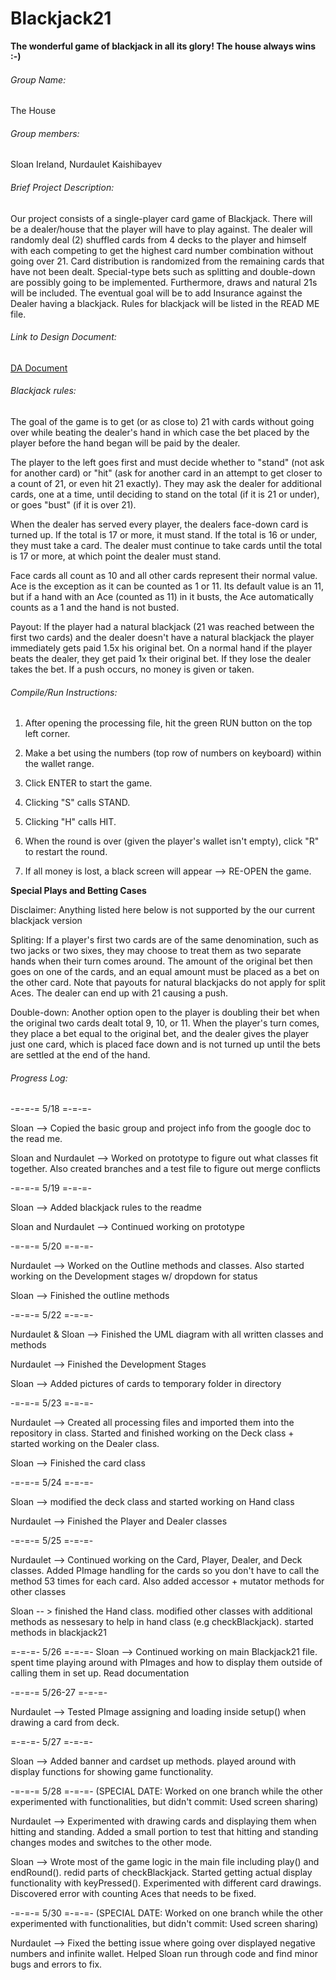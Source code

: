 # Blackjack21
**The wonderful game of blackjack in all its glory! The house always wins :-)**

###### Group Name:
The House
###### Group members:
Sloan Ireland, Nurdaulet Kaishibayev
###### Brief Project Description:
Our project consists of a single-player card game of Blackjack. There will be a dealer/house that the player will have to play against. The dealer will randomly deal (2) shuffled cards from 4 decks to the player and himself with each competing to get the highest card number combination without going over 21. Card distribution is randomized from the remaining cards that have not been dealt. Special-type bets such as splitting and double-down are possibly going to be implemented. Furthermore, draws and natural 21s will be included. The eventual goal will be to add Insurance against the Dealer having a blackjack. Rules for blackjack will be listed in the READ ME file.

###### Link to Design Document:
[DA Document](https://docs.google.com/document/d/14e9wDzL2M29oHePiIcvPqf9Y1P8A0Q__MjswjDk05i8/edit?usp=sharing)

###### Blackjack rules:
The goal of the game is to get (or as close to) 21 with cards without going over while beating the dealer's hand in which case the bet placed by the player before the hand began will be paid by the dealer.

The player to the left goes first and must decide whether to "stand" (not ask for another card) or "hit" (ask for another card in an attempt to get closer to a count of 21, or even hit 21 exactly). They may ask the dealer for additional cards, one at a time, until deciding to stand on the total (if it is 21 or under), or goes "bust" (if it is over 21).

When the dealer has served every player, the dealers face-down card is turned up. If the total is 17 or more, it must stand. If the total is 16 or under, they must take a card. The dealer must continue to take cards until the total is 17 or more, at which point the dealer must stand.

Face cards all count as 10 and all other cards represent their normal value. Ace is the exception as it can be counted as 1 or 11. Its default value is an 11, but if a hand with an Ace (counted as 11) in it busts, the Ace automatically counts as a 1 and the hand is not busted.

Payout: If the player had a natural blackjack (21 was reached between the first two cards) and the dealer doesn't have a natural blackjack the player immediately gets paid 1.5x his original bet. On a normal hand if the player beats the dealer, they get paid 1x their original bet. If they lose the dealer takes the bet. If a push occurs, no money is given or taken.

###### Compile/Run Instructions:
1) After opening the processing file, hit the green RUN button on the top left corner.

2) Make a bet using the numbers (top row of numbers on keyboard) within the wallet range.

3) Click ENTER to start the game.

4) Clicking "S" calls STAND.

5) Clicking "H" calls HIT.

6) When the round is over (given the player's wallet isn't empty), click "R" to restart the round.

7) If all money is lost, a black screen will appear --> RE-OPEN the game.

**Special Plays and Betting Cases**

Disclaimer: Anything listed here below is not supported by the our current blackjack version

Spliting: If a player's first two cards are of the same denomination, such as two jacks or two sixes, they may choose to treat them as two separate hands when their turn comes around. The amount of the original bet then goes on one of the cards, and an equal amount must be placed as a bet on the other card. Note that payouts for natural blackjacks do not apply for split Aces. The dealer can end up with 21 causing a push.

Double-down: Another option open to the player is doubling their bet when the original two cards dealt total 9, 10, or 11. When the player's turn comes, they place a bet equal to the original bet, and the dealer gives the player just one card, which is placed face down and is not turned up until the bets are settled at the end of the hand.


###### Progress Log:
-=-=-= 5/18 =-=-=-


Sloan --> Copied the basic group and project info from the google doc to the read me.

Sloan and Nurdaulet --> Worked on prototype to figure out what classes fit together.
Also created branches and a test file to figure out merge conflicts


-=-=-= 5/19 =-=-=-


Sloan --> Added blackjack rules to the readme

Sloan and Nurdaulet --> Continued working on prototype


-=-=-= 5/20 =-=-=-


Nurdaulet --> Worked on the Outline methods and classes. Also started working on the Development stages w/ dropdown for status

Sloan --> Finished the outline methods


-=-=-= 5/22 =-=-=-


Nurdaulet & Sloan --> Finished the UML diagram with all written classes and methods

Nurdaulet --> Finished the Development Stages

Sloan --> Added pictures of cards to temporary folder in directory


-=-=-= 5/23 =-=-=-


Nurdaulet --> Created all processing files and imported them into the repository in class. Started and finished working on the Deck class + started working on the Dealer class.

Sloan --> Finished the card class


-=-=-= 5/24 =-=-=-


Sloan --> modified the deck class and started working on Hand class

Nurdaulet --> Finished the Player and Dealer classes


-=-=-= 5/25 =-=-=-


Nurdaulet --> Continued working on the Card, Player, Dealer, and Deck classes. Added PImage handling for the cards so you don't have to call the method 53 times for each card. Also added accessor + mutator methods for other classes

Sloan -- > finished the Hand class. modified other classes with additional methods as nessesary to help in hand class (e.g checkBlackjack). started methods in blackjack21


=-=-=- 5/26 =-=-=-
Sloan --> Continued working on main Blackjack21 file. spent time playing around with PImages and how to display them outside of calling them in set up. Read documentation


-=-=-= 5/26-27 =-=-=-

Nurdaulet --> Tested PImage assigning and loading inside setup() when drawing a card from deck.


=-=-=- 5/27 =-=-=-


Sloan --> Added banner and cardset up methods. played around with display functions for showing game functionality.


-=-=-= 5/28 =-=-=- (SPECIAL DATE: Worked on one branch while the other experimented with functionalities, but didn't commit: Used screen sharing)


Nurdaulet --> Experimented with drawing cards and displaying them when hitting and standing. Added a small portion to test that hitting and standing changes modes and switches to the other mode.

Sloan --> Wrote most of the game logic in the main file including play() and endRound(). redid parts of checkBlackjack. Started getting actual display functionality with keyPressed(). Experimented with different card drawings. Discovered error with counting Aces that needs to be fixed.  


-=-=-= 5/30 =-=-=- (SPECIAL DATE: Worked on one branch while the other experimented with functionalities, but didn't commit: Used screen sharing)


Nurdaulet --> Fixed the betting issue where going over displayed negative numbers and infinite wallet. Helped Sloan run through code and find minor bugs and errors to fix.
